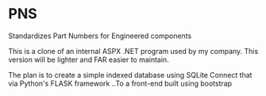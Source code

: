 # PNS
Standardizes Part Numbers for Engineered components

This is a clone of an internal ASPX .NET program used by my company. This version will be lighter and FAR easier to maintain.

The plan is to create a simple indexed database using SQLite
Connect that via Python's FLASK framework
..To a front-end built using bootstrap
